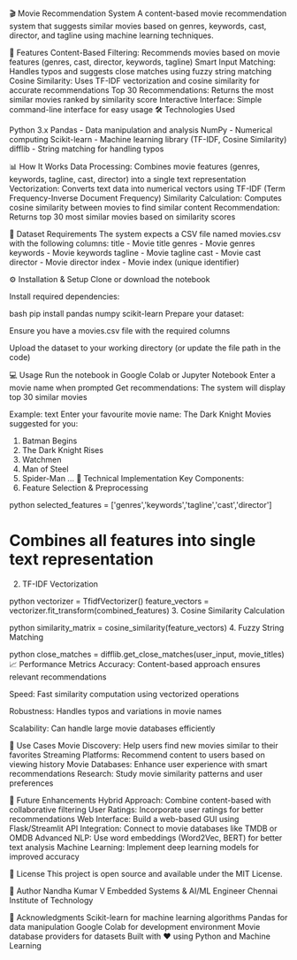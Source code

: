 🎬 Movie Recommendation System
A content-based movie recommendation system that suggests similar movies based on genres, keywords, cast, director, and tagline using machine learning techniques.

🚀 Features
Content-Based Filtering: Recommends movies based on movie features (genres, cast, director, keywords, tagline)
Smart Input Matching: Handles typos and suggests close matches using fuzzy string matching
Cosine Similarity: Uses TF-IDF vectorization and cosine similarity for accurate recommendations
Top 30 Recommendations: Returns the most similar movies ranked by similarity score
Interactive Interface: Simple command-line interface for easy usage
🛠️ Technologies Used

Python 3.x
Pandas - Data manipulation and analysis
NumPy - Numerical computing
Scikit-learn - Machine learning library (TF-IDF, Cosine Similarity)
difflib - String matching for handling typos

📊 How It Works
Data Processing: Combines movie features (genres, keywords, tagline, cast, director) into a single text representation
Vectorization: Converts text data into numerical vectors using TF-IDF (Term Frequency-Inverse Document Frequency)
Similarity Calculation: Computes cosine similarity between movies to find similar content
Recommendation: Returns top 30 most similar movies based on similarity scores

📁 Dataset Requirements
The system expects a CSV file named movies.csv with the following columns:
title - Movie title
genres - Movie genres
keywords - Movie keywords
tagline - Movie tagline
cast - Movie cast
director - Movie director
index - Movie index (unique identifier)

⚙️ Installation & Setup
Clone or download the notebook

Install required dependencies:

bash
pip install pandas numpy scikit-learn
Prepare your dataset:

Ensure you have a movies.csv file with the required columns

Upload the dataset to your working directory (or update the file path in the code)

💻 Usage
Run the notebook in Google Colab or Jupyter Notebook
Enter a movie name when prompted
Get recommendations: The system will display top 30 similar movies

Example:
text
Enter your favourite movie name: The Dark Knight
Movies suggested for you:

1. Batman Begins
2. The Dark Knight Rises
3. Watchmen
4. Man of Steel
5. Spider-Man
...
🔧 Technical Implementation
Key Components:
1. Feature Selection & Preprocessing

python
selected_features = ['genres','keywords','tagline','cast','director']
# Combines all features into single text representation
2. TF-IDF Vectorization

python
vectorizer = TfidfVectorizer()
feature_vectors = vectorizer.fit_transform(combined_features)
3. Cosine Similarity Calculation

python
similarity_matrix = cosine_similarity(feature_vectors)
4. Fuzzy String Matching

python
close_matches = difflib.get_close_matches(user_input, movie_titles)
📈 Performance Metrics
Accuracy: Content-based approach ensures relevant recommendations

Speed: Fast similarity computation using vectorized operations

Robustness: Handles typos and variations in movie names

Scalability: Can handle large movie databases efficiently

🎯 Use Cases
Movie Discovery: Help users find new movies similar to their favorites
Streaming Platforms: Recommend content to users based on viewing history
Movie Databases: Enhance user experience with smart recommendations
Research: Study movie similarity patterns and user preferences

🚧 Future Enhancements
 Hybrid Approach: Combine content-based with collaborative filtering
 User Ratings: Incorporate user ratings for better recommendations
 Web Interface: Build a web-based GUI using Flask/Streamlit
 API Integration: Connect to movie databases like TMDB or OMDB
 Advanced NLP: Use word embeddings (Word2Vec, BERT) for better text analysis
 Machine Learning: Implement deep learning models for improved accuracy


📄 License
This project is open source and available under the MIT License.

👤 Author
Nandha Kumar V
Embedded Systems & AI/ML Engineer
Chennai Institute of Technology

🙏 Acknowledgments
Scikit-learn for machine learning algorithms
Pandas for data manipulation
Google Colab for development environment
Movie database providers for datasets
Built with ❤️ using Python and Machine Learning
